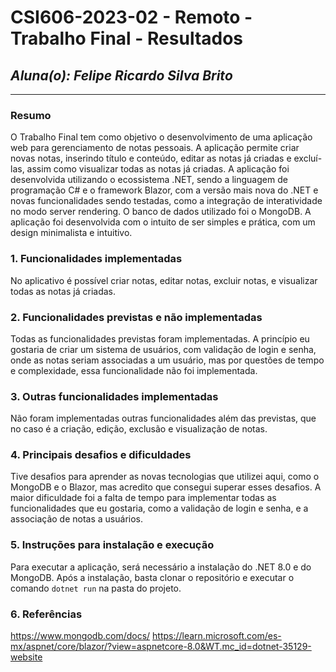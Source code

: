 # **CSI606-2023-02 - Remoto - Trabalho Final - Resultados**

## *Aluna(o): Felipe Ricardo Silva Brito*

--------------

<!-- Este documento tem como objetivo apresentar o projeto desenvolvido, considerando o que foi definido na proposta e o produto final. -->

### Resumo

  O Trabalho Final tem como objetivo o desenvolvimento de uma aplicação web para gerenciamento de notas pessoais. A aplicação permite criar novas notas, inserindo título e conteúdo, editar as notas já criadas e excluí-las, assim como visualizar todas as notas já criadas. A aplicação foi desenvolvida utilizando o ecossistema .NET, sendo a linguagem de programação C# e o framework Blazor, com a versão mais nova do .NET e novas funcionalidades sendo testadas, como a integração de interatividade no modo server rendering. O banco de dados utilizado foi o MongoDB. A aplicação foi desenvolvida com o intuito de ser simples e prática, com um design minimalista e intuitivo.

### 1. Funcionalidades implementadas
  No aplicativo é possível criar notas, editar notas, excluir notas, e visualizar todas as notas já criadas.

### 2. Funcionalidades previstas e não implementadas
  Todas as funcionalidades previstas foram implementadas. A princípio eu gostaria de criar um sistema de usuários, com validação de login e senha, onde as notas seriam associadas a um usuário, mas por questões de tempo e complexidade, essa funcionalidade não foi implementada.

### 3. Outras funcionalidades implementadas
  Não foram implementadas outras funcionalidades além das previstas, que no caso é a criação, edição, exclusão e visualização de notas.

### 4. Principais desafios e dificuldades
  Tive desafios para aprender as novas tecnologias que utilizei aqui, como o MongoDB e o Blazor, mas acredito que consegui superar esses desafios. A maior dificuldade foi a falta de tempo para implementar todas as funcionalidades que eu gostaria, como a validação de login e senha, e a associação de notas a usuários.

### 5. Instruções para instalação e execução
  Para executar a aplicação, será necessário a instalação do .NET 8.0 e do MongoDB. Após a instalação, basta clonar o repositório e executar o comando `dotnet run` na pasta do projeto.

### 6. Referências
https://www.mongodb.com/docs/
https://learn.microsoft.com/es-mx/aspnet/core/blazor/?view=aspnetcore-8.0&WT.mc_id=dotnet-35129-website
